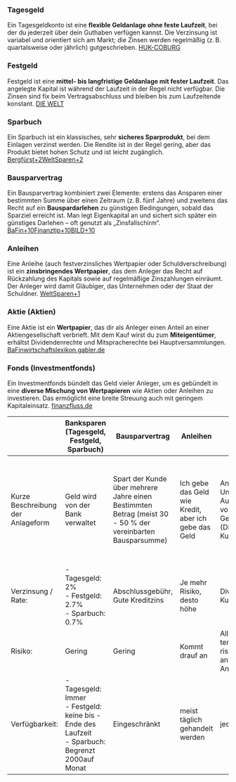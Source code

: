 
### **Tagesgeld**

Ein Tagesgeldkonto ist eine **flexible Geldanlage ohne feste Laufzeit**, bei der du jederzeit über dein Guthaben verfügen kannst. Die Verzinsung ist variabel und orientiert sich am Markt; die Zinsen werden regelmäßig (z. B. quartalsweise oder jährlich) gutgeschrieben. [HUK-COBURG](https://www.huk.de/gesundheit-vorsorge-vermoegen/ratgeber/geldanlage/anlagekonten.html?utm_source=chatgpt.com)

### **Festgeld**

Festgeld ist eine **mittel- bis langfristige Geldanlage mit fester Laufzeit**. Das angelegte Kapital ist während der Laufzeit in der Regel nicht verfügbar. Die Zinsen sind fix beim Vertragsabschluss und bleiben bis zum Laufzeitende konstant. [DIE WELT](https://www.welt.de/253373900?utm_source=chatgpt.com)

### **Sparbuch**

Ein Sparbuch ist ein klassisches, sehr **sicheres Sparprodukt**, bei dem Einlagen verzinst werden. Die Rendite ist in der Regel gering, aber das Produkt bietet hohen Schutz und ist leicht zugänglich. [Bergfürst+2WeltSparen+2](https://de.bergfuerst.com/ratgeber/sparkonto?utm_source=chatgpt.com)

### **Bausparvertrag**

Ein Bausparvertrag kombiniert zwei Elemente: erstens das Ansparen einer bestimmten Summe über einen Zeitraum (z. B. fünf Jahre) und zweitens das Recht auf ein **Bauspardarlehen** zu günstigen Bedingungen, sobald das Sparziel erreicht ist. Man legt Eigenkapital an und sichert sich später ein günstiges Darlehen – oft genutzt als „Zinsfallschirm“. [BaFin+10Finanztip+10BILD+10](https://www.finanztip.de/sparvertrag/?utm_source=chatgpt.com)

### **Anleihen**

Eine Anleihe (auch festverzinsliches Wertpapier oder Schuldverschreibung) ist ein **zinsbringendes Wertpapier**, das dem Anleger das Recht auf Rückzahlung des Kapitals sowie auf regelmäßige Zinszahlungen einräumt. Der Anleger wird damit Gläubiger, das Unternehmen oder der Staat der Schuldner. [WeltSparen+1](https://www.weltsparen.de/sparen/sparvertrag/?utm_source=chatgpt.com)

### **Aktie (Aktien)**

Eine Aktie ist ein **Wertpapier**, das dir als Anleger einen Anteil an einer Aktiengesellschaft verbrieft. Mit dem Kauf wirst du zum **Miteigentümer**, erhältst Dividendenrechte und Mitspracherechte bei Hauptversammlungen. [BaFin](https://www.bafin.de/DE/Verbraucher/GeldanlageWertpapiere/Produkte/Aktie/Aktie_node.html?utm_source=chatgpt.com)[wirtschaftslexikon.gabler.de](https://wirtschaftslexikon.gabler.de/definition/aktie-31763?utm_source=chatgpt.com)

### **Fonds (Investmentfonds)**

Ein Investmentfonds bündelt das Geld vieler Anleger, um es gebündelt in eine **diverse Mischung von Wertpapieren** wie Aktien oder Anleihen zu investieren. Das ermöglicht eine breite Streuung auch mit geringem Kapitaleinsatz. [finanzfluss.de](https://www.finanzfluss.de/geldanlage/wertpapiere/?utm_source=chatgpt.com)

|                                   | Banksparen (Tagesgeld, Festgeld, Sparbuch)                                                            | Bausparvertrag                                                                                             | Anleihen                                             | Aktion                                                                                     | Fonds                                                                                        |
| --------------------------------- | ----------------------------------------------------------------------------------------------------- | ---------------------------------------------------------------------------------------------------------- | ---------------------------------------------------- | ------------------------------------------------------------------------------------------ | -------------------------------------------------------------------------------------------- |
| Kurze Beschreibung der Anlageform | Geld wird von der Bank verwaltet                                                                      | Spart der Kunde über mehrere Jahre einen Bestimmten Betrag (meist 30 - 50 % der vereinbarten Bausparsumme) | Ich gebe das Geld wie Kredit, aber ich gebe das Geld | Anteil an einem Unternehmen.<br>Auszahlung von Gewinnanteilen<br>(Dividende)<br>Kursgewinn | Geld sammlungen viele Anleger<br><br>Aktien, Anleihe<br><br>ETF - investieren in einem Index |
| Verzinsung / Rate:                | - Tagesgeld: 2%<br>- Festgeld: 2.7%<br>- Sparbuch: 0.7%                                               | Abschlussgebühr, Gute Kreditzins                                                                           | Je mehr Risiko, desto höhe                           | Dividende<br>Kursgewinn                                                                    | %                                                                                            |
| Risiko:                           | Gering                                                                                                | Gering                                                                                                     | Kommt drauf an                                       | Alles möglich, tendenziell riskanter als andere Anlageformen                               | reduziertes Risiko                                                                           |
| Verfügbarkeit:                    | - Tagesgeld: Immer<br>- Festgeld: keine bis - Ende des Laufzeit<br>- Sparbuch: Begrenzt 2000auf Monat | Eingeschränkt                                                                                              | meist täglich gehandelt werden                       | jederzeit                                                                                  | jederzeit                                                                                    |
